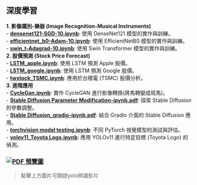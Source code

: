 ## 深度學習
**1. 影像識別-樂器 (Image Recognition-Musical Instruments)** 
<br> - **[densenet121-SGD-10.ipynb](./Image%20Recognition-Musical%20Instruments/densenet121-SGD-10.ipynb)**: 使用 DenseNet121 模型的實作與訓練。 
<br> - **[efficientnet_b0-Adam-10.ipynb](./Image%20Recognition-Musical%20Instruments/efficientnet_b0-Adam-10.ipynb)**: 使用 EfficientNetB0 模型的實作與訓練。 
<br> - **[swin_t-Adagrad-10.ipynb](./Image%20Recognition-Musical%20Instruments/swin_t-Adagrad-10.ipynb)**: 使用 Swin Transformer 模型的實作與訓練。 
<br> **2. 股價預測 (Stock Price Forecast)** 
<br> - **[LSTM_apple.ipynb](./Stock%20Price%20Forecast/LSTM_apple.ipynb)**: 使用 LSTM 預測 Apple 股價。 
<br> - **[LSTM_google.ipynb](./Stock%20Price%20Forecast/LSTM_google.ipynb)**: 使用 LSTM 預測 Google 股價。 
<br> - **[twstock_TSMC.ipynb](./Stock%20Price%20Forecast/twstock_TSMC.ipynb)**: 應用於台積電 (TSMC) 股價分析。 
<br> **3. 進階應用** 
<br> - **[CycleGan.ipynb](./CycleGan.ipynb)**: 實作 CycleGAN 進行影像轉換(將馬轉變成斑馬)。 
<br> - **[Stable Diffusion Parameter Modification-ipynb.pdf](./Stable%20Diffusion%20Parameter%20Modification-ipynb.pdf)**: 探索 Stable Diffusion 的參數調整。 
<br> - **[Stable Diffusion_gradio-ipynb.pdf](./Stable%20Diffusion_gradio-ipynb.pdf)**: 結合 Gradio 介面的 Stable Diffusion 應用。 
<br> - **[torchvision model testing.ipynb](./torchvision%20model%20testing.ipynb)**: 不同 PyTorch 視覺模型的測試與評估。 
<br> - **[yolov11_Toyota Logo.ipynb](./yolov11_Toyota%20Logo.ipynb)**: 應用 YOLOv11 進行特定目標 (Toyota Logo) 的偵測。

### [![PDF 預覽圖](./yolov11%20Toyota%20Logo.png)]([./影像處理應用.pdf](https://youtu.be/uvlgBkSKyBg))

> 點擊上方圖片可開啟yolo辨識影片  
